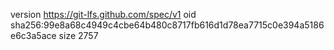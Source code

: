 version https://git-lfs.github.com/spec/v1
oid sha256:99e8a68c4949c4cbe64b480c8717fb616d1d78ea7715c0e394a5186e6c3a5ace
size 2757
